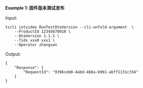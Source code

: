 **Example 1: 固件版本测试发布**



Input: 

```
tccli iotvideo RunTestOtaVersion --cli-unfold-argument  \
    --ProductId 12345678910 \
    --OtaVersion 1.1.1 \
    --Tids xxx0 xxx1 \
    --Operator zhangsan
```

Output: 
```
{
    "Response": {
        "RequestId": "9396ceb0-4abd-4b8a-b991-abff1131c334"
    }
}
```

